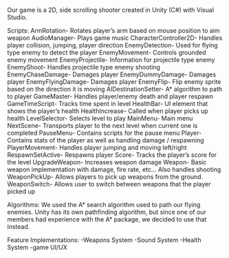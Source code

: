 Our game is a 2D, side scrolling shooter created in Unity (C#) with Visual Studio.

Scripts:
ArmRotation- Rotates player’s arm based on mouse position to aim weapon
AudioManager- Plays game music
CharacterController2D- Handles player collision, jumping, player direction
EnemyDetection- Used for flying type enemy to detect the player
EnemyMovement- Controls grounded enemy movement
EnemyProjectile- Information for projectile type enemy
EnemyShoot- Handles projectile type enemy shooting
EnemyChaseDamage- Damages player
EnemyDummyDamage- Damages player
EnemyFlyingDamage- Damages player
EnemyFlip- Flip enemy sprite based on the direction it is moving
AIDestinationSetter- A* algorithm to path to player
GameMaster- Handles player/enemy death and player respawn
GameTimeScript- Tracks time spent in level
HealthBar- UI element that shows the player’s health
HealthIncrease- Called when player picks up health
LevelSelector- Selects level to play
MainMenu- Main menu
NextScene- Transports player to the next level when current one is completed
PauseMenu- Contains scripts for the pause menu
Player- Contains stats of the player as well as handling damage / respawning
PlayerMovement- Handles player jumping and moving left/right
RespawnSetActive- Respawns player
Score- Tracks the player’s score for the level
UpgradeWeapon- Increases weapon damage
Weapon- Basic weapon implementation with damage, fire rate, etc… Also handles shooting
WeaponPickUp- Allows players to pick up weapons from the ground.
WeaponSwitch- Allows user to switch between weapons that the player picked up

Algorithms:
We used the A* search algorithm used to path our flying enemies. Unity has its own pathfinding algorithm, but since one of our members had experience with the A* package, we decided to use that instead.

Feature Implementations:
-Weapons System
-Sound System
-Health System
-game UI/UX
